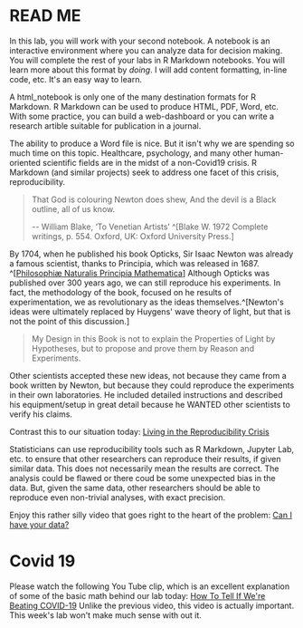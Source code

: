 # READ ME

In this lab, you will work with your second notebook. A notebook is an
interactive environment where you can analyze data for decision
making. You will complete the rest of your labs in R Markdown
notebooks. You will learn more about this format by _doing_.  I will
add content formatting, in-line code, etc. It's an easy way to learn.

A html_notebook is only one of the many destination formats for R
Markdown. R Markdown can be used to produce HTML, PDF, Word, etc. With
some practice, you can build a web-dashboard or you can write a
research artible suitable for publication in a journal.

The ability to produce a Word file is nice. But it isn't why we are
spending so much time on this topic. Healthcare, psychology, and many
other human-oriented scientific fields are in the midst of a
non-Covid19 crisis. R Markdown (and similar projects) seek to address
one facet of this crisis, reproducibility.

> That God is colouring Newton does shew, And the devil is a Black
> outline, all of us know.
>
> -- William Blake, ‘To Venetian Artists’ ^[Blake W. 1972 Complete writings, p.
> 554. Oxford, UK: Oxford University Press.]

By 1704, when he published his book Opticks, Sir Isaac Newton was
already a famous scientist, thanks to Principia, which was released
in 1687. ^[[Philosophiæ Naturalis Principia
Mathematica](https://en.wikipedia.org/wiki/Philosophiæ_Naturalis_Principia_Mathematica)]
Although Opticks was published over 300 years ago, we can still
reproduce his experiments. In fact, the methodology of the book,
focused on he results of experimentation, we as revolutionary as the
ideas themselves.^[Newton's ideas were ultimately replaced by Huygens'
wave theory of light, but that is not the point of this discussion.]

> My Design in this Book is not to explain the Properties of Light by
> Hypotheses, but to propose and prove them by Reason and Experiments.

Other scientists accepted these new ideas, not because they came from
a book written by Newton, but because they could reproduce the
experiments in their own laboratories. He included detailed
instructions and described his equipment/setup in great detail because
he WANTED other scientists to verify his claims.

Contrast this to our situation today: [Living in the Reproducibility
Crisis](https://blogs.plos.org/thestudentblog/2019/11/18/living-in-the-reproducibility-crisis/)

Statisticians can use reproducibility tools such as R Markdown,
Jupyter Lab, etc. to ensure that other researchers can reproduce their
results, if given similar data. This does not necessarily mean the
results are correct. The analysis could be flawed or there coud be
some unexpected bias in the data. But, given the same data, other
researchers should be able to reproduce even non-trivial analyses,
with exact precision.

Enjoy this rather silly video that goes right to the heart of the
problem: [Can I have your data?](https://www.youtube.com/embed/66oNv_DJuPc)

# Covid 19

Please watch the following You Tube clip, which is an excellent
explanation of some of the basic math behind our lab today: [How To
Tell If We're Beating
COVID-19](https://www.youtube.com/watch?v=54XLXg4fYsc&feature=youtu.be)
Unlike the previous video, this video is actually important. This
week's lab won't make much sense with out it.



